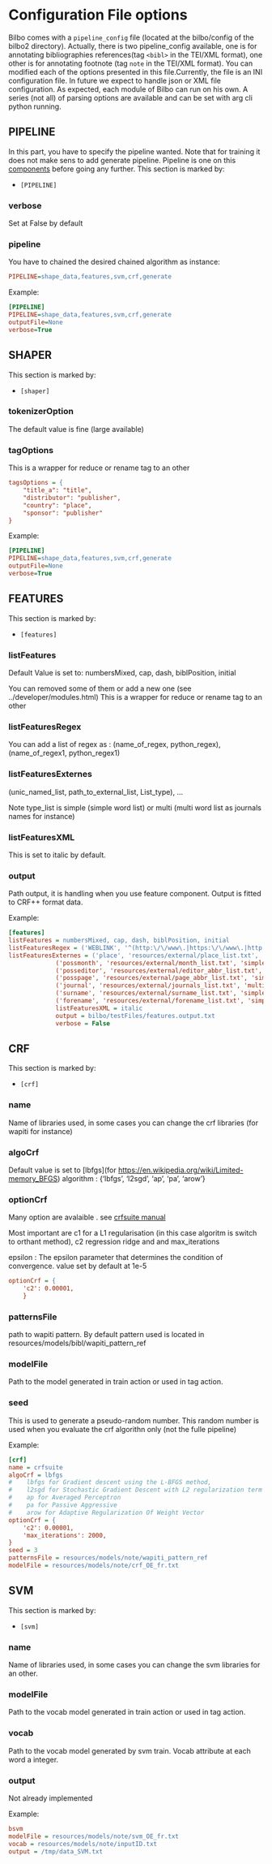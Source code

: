 # Configuration File options #

Bilbo comes with a `pipeline_config` file (located at the bilbo/config of the bilbo2 directory). Actually, there is two pipeline_config available, one is for annotating bibliographies references(tag `<bibl>` in the TEI/XML format), one other is for annotating footnote (tag `note` in the TEI/XML format). You can modified each of the options presented in this file.Currently, the file is an INI configuration file. In future we expect to handle json or XML file configuration.
As expected, each module of Bilbo can run on his own. A series (not all) of parsing options are available and can be set with arg cli python running.

## PIPELINE ##
In this part, you have to specify the pipeline wanted. Note that for training it does not make sens to add generate pipeline.
Pipeline is one on this [components](../essential/pipelines.html) before going any further.
This section is marked by:
* `[PIPELINE]`

### verbose ###
Set at False by default

### pipeline ###
You have to chained the desired chained algorithm as instance: 
```ini
PIPELINE=shape_data,features,svm,crf,generate
```

Example:
```ini
[PIPELINE]
PIPELINE=shape_data,features,svm,crf,generate
outputFile=None
verbose=True
```



## SHAPER ##

This section is marked by:
* `[shaper]`

### tokenizerOption ###
The default value is fine (large available)

### tagOptions ###
This is a wrapper for reduce or rename tag to an other

```ini
tagsOptions = {
	"title_a": "title",
	"distributor": "publisher",
	"country": "place",
	"sponsor": "publisher"
} 
```


Example:
```ini
[PIPELINE]
PIPELINE=shape_data,features,svm,crf,generate
outputFile=None
verbose=True
```



## FEATURES ##

This section is marked by:
* `[features]`

### listFeatures ###
Default Value is set to:
numbersMixed, cap, dash, biblPosition, initial

You can removed some of them or add a new one (see ../developer/modules.html)
This is a wrapper for reduce or rename tag to an other

### listFeaturesRegex ###
You can add a list of regex as :
(name_of_regex, python_regex), (name_of_regex1, python_regex1)


### listFeaturesExternes ###
(unic_named_list, path_to_external_list, List_type), ...

Note type_list is simple (simple word list) or multi (multi word list as journals names for instance)

### listFeaturesXML ###

This is set to italic by default.

### output ###
Path output, it is handling when you use feature component. Output is fitted to CRF++ format data.


Example:
```ini
[features]
listFeatures = numbersMixed, cap, dash, biblPosition, initial
listFeaturesRegex = ('WEBLINK', '^(http:\/\/www\.|https:\/\/www\.|http:\/\/|https:\/\/)?[a-z0-9]+([\-\.]{1}[a-z0-9]+)*\.[a-z]{2,5}(:[0-9]{1,5})?(\/.*)?$')
listFeaturesExternes = ('place', 'resources/external/place_list.txt', 'multi'), 
		     ('possmonth', 'resources/external/month_list.txt', 'simple'), 
		     ('posseditor', 'resources/external/editor_abbr_list.txt', 'simple'), 
		     ('posspage', 'resources/external/page_abbr_list.txt', 'simple'),
		     ('journal', 'resources/external/journals_list.txt', 'multi'),
		     ('surname', 'resources/external/surname_list.txt', 'simple'),
		     ('forename', 'resources/external/forename_list.txt', 'simple')
		     listFeaturesXML = italic
		     output = bilbo/testFiles/features.output.txt 
		     verbose = False 
```


## CRF ##

This section is marked by:
* `[crf]`

### name ###
Name of libraries used, in some cases you can change the crf libraries (for wapiti for instance)


### algoCrf ###

Default value is set to [lbfgs](for https://en.wikipedia.org/wiki/Limited-memory_BFGS)
algorithm : {‘lbfgs’, ‘l2sgd’, ‘ap’, ‘pa’, ‘arow’}

### optionCrf ###

Many option are avalaible . see [crfsuite manual](http://www.chokkan.org/software/crfsuite/manual.html#idp8853531472)

Most important are c1 for a L1 regularisation (in this case algoritm is switch to orthant method), c2 regression ridge and and max_iterations

epsilon : The epsilon parameter that determines the condition of convergence. value set by default at  1e-5


```ini
optionCrf = {
	'c2': 0.00001,
	}
```
### patternsFile ###

path to wapiti pattern. By default pattern used is located in resources/models/bibl/wapiti_pattern_ref


### modelFile ###
Path to the model generated in train action or used in tag action.

### seed ###

This is used to generate a pseudo-random number. This random number is used when you evaluate the crf algorithn only (not the fulle pipeline)


Example:
```ini
[crf]
name = crfsuite
algoCrf = lbfgs
#    lbfgs for Gradient descent using the L-BFGS method,
#    l2sgd for Stochastic Gradient Descent with L2 regularization term
#    ap for Averaged Perceptron
#    pa for Passive Aggressive
#    arow for Adaptive Regularization Of Weight Vector
optionCrf = {
	'c2': 0.00001,
	'max_iterations': 2000,
}
seed = 3
patternsFile = resources/models/note/wapiti_pattern_ref
modelFile = resources/models/note/crf_OE_fr.txt
```




## SVM ###

This section is marked by:
* `[svm]`

### name ###
Name of libraries used, in some cases you can change the svm libraries for an other.

### modelFile ###
Path to the vocab model generated in train action or used in tag action.

### vocab ###
Path to the vocab model generated by svm train. Vocab attribute at each word a integer.

### output ###

Not already implemented 


Example:
```ini
bsvm
modelFile = resources/models/note/svm_OE_fr.txt
vocab = resources/models/note/inputID.txt
output = /tmp/data_SVM.txt
```
